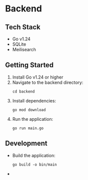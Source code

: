 # Backend

## Tech Stack

- Go v1.24
- SQLite
- Meilisearch

## Getting Started

1. Install Go v1.24 or higher
2. Navigate to the backend directory:
   ```
   cd backend
   ```
3. Install dependencies:
   ```
   go mod download
   ```
4. Run the application:
   ```
   go run main.go
   ```

## Development

- Build the application:
  ```
  go build -o bin/main
  ```
-
